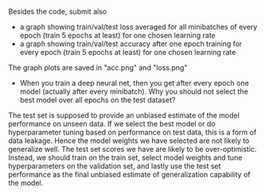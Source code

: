 Besides the code, submit also
* a graph showing train/val/test loss averaged for all minibatches of every
epoch (train 5 epochs at least) for one chosen learning rate
* a graph showing train/val/test accuracy after one epoch training for every
epoch (train 5 epochs at least) for one chosen learning rate

The graph plots are saved in "acc.png" and "loss.png"

* When you train a deep neural net, then you
get after every epoch one model (actually after every minibatch). Why
you should not select the best model over all epochs on the test dataset?

The test set is supposed to provide an unbiased estimate of the model 
performance on unseen data. If we select the best model or do hyperparameter tuning based on performance on test 
data, this is a form of data leakage. Hence the model weights we have selected are not
likely to generalize well. The test set scores we have are likely to be over-optimistic.
Instead, we should train on the train set, select model weights and tune hyperparameters 
on the validation set, and lastly use the test set performance as the final unbiased
estimate of generalization capability of the model.